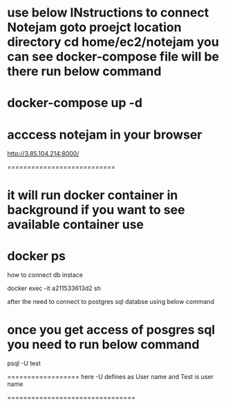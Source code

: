 use below INstructions to connect Notejam 
goto proejct location directory  cd home/ec2/notejam 
you can see docker-compose file will be there run below command
============================
docker-compose up -d 
============================

acccess notejam in your browser
==============================
http://3.85.104.214:8000/

===========================

it will run docker container in background 
if you want to see available container use
=============================
docker ps 
==============================

how to connect db instace 

docker exec -it a211533613d2 sh 

after the need to connect to postgres sql databse using below command

once you get access of posgres sql you need to run below command
=========================
psql -U test

==================
here -U defines as User name and Test is user name

================================
